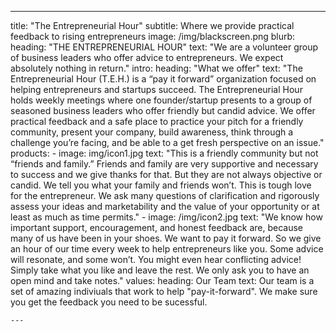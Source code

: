 ---
title: "The Entrepreneurial Hour"
subtitle: Where we provide practical feedback to rising entrepreneurs 
image: /img/blackscreen.png
blurb:
    heading: "THE ENTREPRENEURIAL HOUR"
    text: "We are a volunteer group of business leaders who offer advice to entrepreneurs. We expect absolutely nothing in return."
intro:
    heading: "What we offer"
    text: "The Entrepreneurial Hour (T.E.H.) is a “pay it forward” organization focused on helping entrepreneurs and startups succeed. The Entrepreneurial Hour holds weekly meetings where one founder/startup presents to a group of seasoned business leaders who offer friendly but candid advice. We offer practical feedback and a safe place to practice your pitch for a friendly community, present your company, build awareness, think through a challenge you’re facing, and be able to a get fresh perspective on an issue."
products:
    - image: img/icon1.jpg
      text: "This is a friendly community but not “friends and family.” Friends and family are very supportive and necessary to success and we give thanks for that. But they are not always objective or candid. We tell you what your family and friends won’t. This is tough love for the entrepreneur. We ask many questions of clarification and rigorously assess your ideas and marketability and the value of your opportunity or at least as much as time permits."
    - image: /img/icon2.jpg
      text: "We know how important support, encouragement, and honest feedback are, because many of us have been in your shoes. We want to pay it forward. So we give an hour of our time every week to help entrepreneurs like you. Some advice will resonate, and some won’t. You might even hear conflicting advice! Simply take what you like and leave the rest. We only ask you to have an open mind and take notes."
values:
    heading: Our Team
    text: Our team is a set of amazing indiviuals that work to help "pay-it-forward". We make sure you get the feedback you need to be sucessful. 
    
    ---

